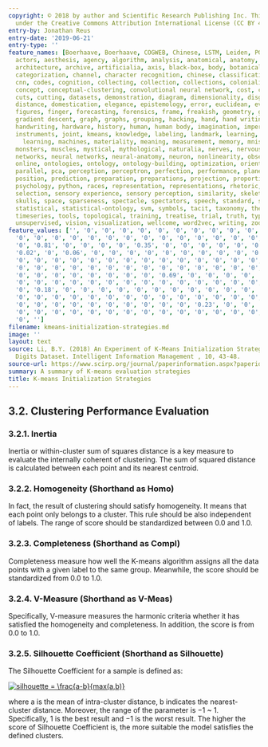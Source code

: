 ```yaml
---
copyright: © 2018 by author and Scientific Research Publishing Inc. This work is licensed
  under the Creative Commons Attribution International License (CC BY 4.0).
entry-by: Jonathan Reus
entry-date: '2019-06-21'
entry-type: ''
feature_names: [Boerhaave, Boerhaave, COGWEB, Chinese, LSTM, Leiden, PGM, RNN, Ruysch,
  actors, aesthesis, agency, algorithm, analysis, anatomical, anatomy, androgynous,
  architecture, archive, artificialia, axis, black-box, body, botanical, brain, categories,
  categorization, channel, character recognition, chinese, classification, clustering,
  cnn, codes, cognition, collecting, collection, collections, colonialism, commodification,
  concept, conceptual-clustering, convolutional neural network, cost, counting, cut,
  cuts, cutting, datasets, demonstration, diagram, dimensionality, disgust, dissection,
  distance, domestication, elegance, epistemology, error, euclidean, evaluation, eye,
  figures, finger, forecasting, forensics, frame, freakish, geometry, gesture, gestures,
  gradient descent, graph, graphs, grouping, hacking, hand, hand writing, hands, hands-on,
  handwriting, hardware, history, human, human body, imagination, imperfect, inscription,
  instruments, joint, kmeans, knowledge, labeling, landmark, learning, location, machine
    learning, machines, materiality, meaning, measurement, memory, mnist, model, models,
  monsters, muscles, mystical, mythological, naturalia, nerves, nervous system, network,
  networks, neural networks, neural-anatomy, neuron, nonlinearity, observation, offline,
  online, ontologies, ontology, ontology-building, optimization, orientation, orthogonality,
  parallel, pca, perception, perceptron, perfection, performance, planes, poetic,
  position, prediction, preparation, preparations, projection, proportion, proportions,
  psychology, python, races, representation, representations, rhetoric, rnn, segments,
  selection, sensory experience, sensory perception, similarity, skeleton, skin, skull,
  skulls, space, sparseness, spectacle, spectators, speech, standard, statistic-ontology,
  statistical, statistical-ontology, svm, symbols, tacit, taxonomy, theatre, time-series,
  timeseries, tools, topological, training, treatise, trial, truth, type, typography,
  unsupervised, vision, visualization, wellcome, word2vec, writing, zodiac, '']
feature_values: ['', '0', '0', '0', '0', '0', '0', '0', '0', '0', '0', '0', '0', '0',
  '0', '0', '0', '0', '0', '0', '0', '0', '0', '0', '0', '0', '0', '0', '0', '0',
  '0', '0.81', '0', '0', '0', '0', '0.35', '0', '0', '0', '0', '0', '0', '0', '0',
  '0.02', '0', '0.06', '0', '0', '0', '0', '0', '0', '0', '0', '0', '0', '0', '0',
  '0', '0', '0', '0', '0', '0', '0', '0', '0', '0', '0', '0', '0', '0', '0', '0',
  '0', '0', '0', '0', '0', '0', '0', '0', '0', '0', '0', '0', '0', '0', '0.76', '0',
  '0', '0', '0', '0', '0', '0', '0', '0', '0.69', '0', '0', '0', '0', '0', '0', '0',
  '0', '0', '0', '0', '0', '0', '0', '0', '0', '0', '0', '0', '0', '0', '0', '0',
  '0', '0.18', '0', '0', '0', '0', '0', '0', '0', '0', '0', '0', '0', '0', '0', '0',
  '0', '0', '0', '0', '0', '0', '0', '0', '0', '0', '0', '0', '0', '0', '0', '0',
  '0', '0', '0', '0', '0', '0', '0', '0', '0', '0', '0.23', '0', '0', '0', '0', '0',
  '0', '0', '0', '0', '0', '0', '0', '0', '0', '0', '0', '0', '0', '0', '0', '0',
  '0', '']
filename: kmeans-initialization-strategies.md
image: ''
layout: text
source: Li, B.Y. (2018) An Experiment of K-Means Initialization Strategies on Handwritten
  Digits Dataset. Intelligent Information Management , 10, 43-48.
source-url: https://www.scirp.org/journal/paperinformation.aspx?paperid=82761
summary: A summary of K-means evaluation strategies
title: K-means Initialization Strategies
---
```


## 3.2. Clustering Performance Evaluation
### 3.2.1. Inertia
Inertia or within-cluster sum of squares distance is a key measure to evaluate the
internally coherent of clustering. The sum of squared distance is calculated between
each point and its nearest centroid.
### 3.2.2. Homogeneity (Shorthand as Homo)
In fact, the result of clustering should satisfy homogeneity. It means that each
point only belongs to a cluster. This rule should be also independent of labels.
The range of score should be standardized between 0.0 and 1.0.
### 3.2.3. Completeness (Shorthand as Compl)
Completeness measure how well the K-means algorithm assigns all the data
points with a given label to the same group. Meanwhile, the score should be
standardized from 0.0 to 1.0.
### 3.2.4. V-Measure (Shorthand as V-Meas)
Specifically, V-measure measures the harmonic criteria whether it has satisfied
the homogeneity and completeness. In addition, the score is from 0.0 to 1.0.
### 3.2.5. Silhouette Coefficient (Shorthand as Silhouette)
The Silhouette Coefficient for a sample is defined as:

<a href="https://www.codecogs.com/eqnedit.php?latex=silhouette&space;=&space;\frac{a-b}{max(a,b)}" target="_blank"><img src="https://latex.codecogs.com/gif.latex?silhouette&space;=&space;\frac{a-b}{max(a,b)}" title="silhouette = \frac{a-b}{max(a,b)}" /></a>

where a is the mean of intra-cluster distance, b indicates the nearest-cluster distance.
Moreover, the range of the parameter is −1 ~ 1. Specifically, 1 is the best
result and −1 is the worst result. The higher the score of Silhouette Coefficient is,
the more suitable the model satisfies the defined clusters.